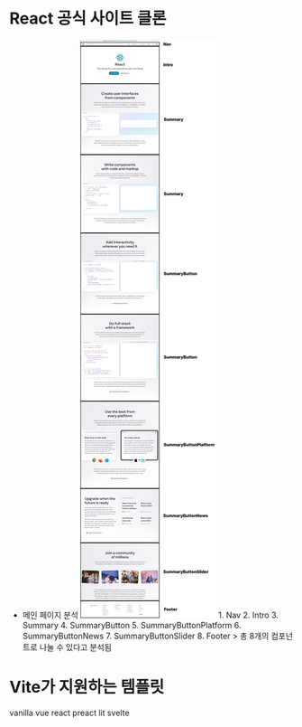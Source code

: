# React 공식 사이트 클론

- 메인 페이지 분석
  ![alt react-dev layout define](./screenshots/react-dev-layout-define.png) 1. Nav 2. Intro 3. Summary 4. SummaryButton 5. SummaryButtonPlatform 6. SummaryButtonNews 7. SummaryButtonSlider 8. Footer > 총 8개의 컴포넌트로 나눌 수 있다고 분석됨

# Vite가 지원하는 템플릿

vanilla
vue
react
preact
lit
svelte
